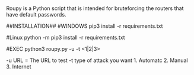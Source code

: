 #
Roupy is a Python script that is intended for bruteforcing the routers that have default passwords.

##INSTALLATION##
#WINDOWS
pip3 install -r requirements.txt

#Linux
python -m pip3 install -r requirements.txt


#EXEC
python3 roupy.py -u <URL> -t <1|2|3>

-u <URL> URL = The URL to test
-t type of attack you want 
	1. Automatc
	2. Manual
	3. Internet 


